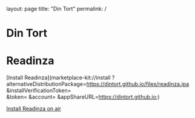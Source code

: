 layout: page
title: "Din Tort"
permalink: /

# Din Tort

# Readinza

[Install Readinza](marketplace-kit://install
?alternativeDistributionPackage=https://dintort.github.io/files/readinza.ipa
&installVerificationToken=<install verification token>    
&token=<authentication token>
&account=<user id>
&appShareURL=https://dintort.github.io;)

[Install Readinza on air](itms-services://?action=download-manifest&url=https://www.installonair.com/storage/ipaz/umaDXy/umaDXy.plist)